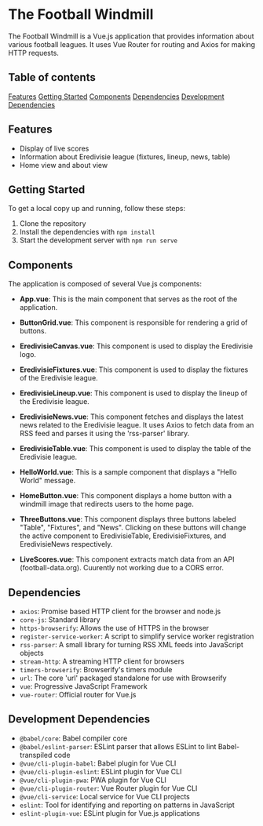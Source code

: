 # The Football Windmill

The Football Windmill is a Vue.js application that provides information about various football leagues. It uses Vue Router for routing and Axios for making HTTP requests.

## Table of contents

[Features]()
[Getting Started]()
[Components]()
[Dependencies]()
[Development Dependencies]()

## Features

- Display of live scores
- Information about Eredivisie league (fixtures, lineup, news, table)
- Home view and about view


## Getting Started

To get a local copy up and running, follow these steps:

1. Clone the repository
2. Install the dependencies with `npm install`
3. Start the development server with `npm run serve`

## Components

The application is composed of several Vue.js components:

- **App.vue**: This is the main component that serves as the root of the application.

- **ButtonGrid.vue**: This component is responsible for rendering a grid of buttons.

- **EredivisieCanvas.vue**: This component is used to display the Eredivisie logo.

- **EredivisieFixtures.vue**: This component is used to display the fixtures of the Eredivisie league.

- **EredivisieLineup.vue**: This component is used to display the lineup of the Eredivisie league.

- **EredivisieNews.vue**: This component fetches and displays the latest news related to the Eredivisie league. It uses Axios to fetch data from an RSS feed and parses it using the 'rss-parser' library.

- **EredivisieTable.vue**: This component is used to display the table of the Eredivisie league.

- **HelloWorld.vue**: This is a sample component that displays a "Hello World" message.

- **HomeButton.vue**: This component displays a home button with a windmill image that redirects users to the home page.

- **ThreeButtons.vue**: This component displays three buttons labeled "Table", "Fixtures", and "News". Clicking on these buttons will change the active component to EredivisieTable, EredivisieFixtures, and EredivisieNews respectively.

- **LiveScores.vue**: This component extracts match data from an API (football-data.org). Cuurently not working due to a CORS error.

## Dependencies

- `axios`: Promise based HTTP client for the browser and node.js
- `core-js`: Standard library
- `https-browserify`: Allows the use of HTTPS in the browser
- `register-service-worker`: A script to simplify service worker registration
- `rss-parser`: A small library for turning RSS XML feeds into JavaScript objects
- `stream-http`: A streaming HTTP client for browsers
- `timers-browserify`: Browserify's timers module
- `url`: The core 'url' packaged standalone for use with Browserify
- `vue`: Progressive JavaScript Framework
- `vue-router`: Official router for Vue.js

## Development Dependencies

- `@babel/core`: Babel compiler core
- `@babel/eslint-parser`: ESLint parser that allows ESLint to lint Babel-transpiled code
- `@vue/cli-plugin-babel`: Babel plugin for Vue CLI
- `@vue/cli-plugin-eslint`: ESLint plugin for Vue CLI
- `@vue/cli-plugin-pwa`: PWA plugin for Vue CLI
- `@vue/cli-plugin-router`: Vue Router plugin for Vue CLI
- `@vue/cli-service`: Local service for Vue CLI projects
- `eslint`: Tool for identifying and reporting on patterns in JavaScript
- `eslint-plugin-vue`: ESLint plugin for Vue.js applications

